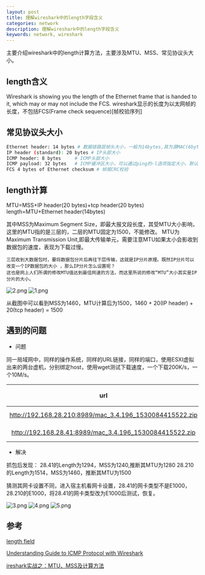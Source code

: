 ```yaml
---
layout: post
title: 理解wireshark中的length字段含义
categories: network
description: 理解wireshark中的length字段含义
keywords: network, wireshark
---
```


主要介绍wireshark中的length计算方法，主要涉及MTU、MSS、常见协议头大小。


## length含义

Wireshark is showing you the length of the Ethernet frame that is handed to it, which may or may not include the FCS.
wireshark显示的长度为以太网帧的长度，不包括FCS(Frame check sequence)[帧校验序列]

## 常见协议头大小

``` bash
Ethernet header: 14 bytes # 数据链路层帧头大小，一般为14bytes,其为源MAC(6bytes/48bits)+目的MAC(6bytes/48bits)+类型/长度(2bytes)
IP header (standard): 20 bytes # IP头部大小
ICMP header: 8 bytes     # ICMP头部大小
ICMP payload: 32 bytes   # ICMP缓冲区大小，可以通过ping的-l选项指定大小，默认为32。
FCS 4 bytes of Ethernet checksum # 帧尾CRC校验
```

## length计算

MTU=MSS+IP header(20 bytes)+tcp header(20 bytes)
length=MTU+Ethernet header(14bytes)

其中MSS为Maximum Segment Size，即最大报文段长度，其受MTU大小影响，这里的MTU指的是三层的，二层的MTU固定为1500，不能修改。
MTU为Maximum Transmission Unit,即最大传输单元，需要注意MTU如果太小会影收到数据包的速度，表现为下载过慢。

```
三层收到大数据包时，要将数据包分片后再往下层传输，这就是IP分片原理。既然IP分片可以改变一个IP数据包的大小 ，那么IP分片怎么设置呢？
这也是网上人们所谓的修改MTU值达到最佳网速的方法，而这里所说的修改“MTU”大小其实是IP分片的大小。
```
![2.png](https://i.loli.net/2018/06/29/5b351f365f656.png)
![1.png](https://i.loli.net/2018/06/29/5b351195a1754.png)

从截图中可以看到MSS为1460，MTU计算后为1500，1460 + 20(IP header) + 20(tcp header) = 1500

## 遇到的问题

- 问题

同一局域网中，同样的操作系统，同样的URL链接，同样的端口，使用ESXI虚拟出来的两台虚机，分别绑定host，使用wget测试下载速度，一个下载200K/s，一个10M/s。

| url |	IP	| 下载速度	| 截图 |
| :--: | :--: | :--: | :--: |
| http://192.168.28.210:8989/mac_3.4.196_1530084415522.zip	| 192.168.28.210 | 10M/s | ![1.png](https://i.loli.net/2018/06/29/5b352a1874907.png) |
| http://192.168.28.41:8989/mac_3.4.196_1530084415522.zip	| 192.168.28.41 |	200K/s |	![2.png](https://i.loli.net/2018/06/29/5b352a188d348.png) |

 - 解决
 
 抓包后发现：
 28.41的Length为1294，MSS为1240,推断其MTU为1280
 28.210的Length为1514，MSS为1460，推断其MTU为1500
 
 猜测其网卡设置不同，进入宿主机看网卡设置，28.41的网卡类型不是E1000，28.210的E1000，将28.41的网卡类型改为E1000后测试，恢复。
	
![3.png](https://i.loli.net/2018/06/29/5b352a189d02c.png)
![4.png](https://i.loli.net/2018/06/29/5b352a18a2889.png)
![5.png](https://i.loli.net/2018/06/29/5b352a18a4726.png)

## 参考

[length field](https://osqa-ask.wireshark.org/questions/44865/length-field)

[Understanding Guide to ICMP Protocol with Wireshark](http://www.hackingarticles.in/understanding-guide-icmp-protocol-wireshark/)

[ireshark实战之：MTU、MSS及计算方法](https://blog.csdn.net/chiyuwei1766/article/details/50762894)

